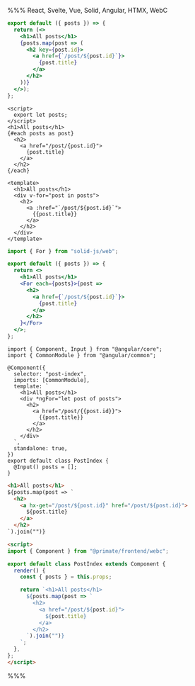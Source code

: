 %%% React, Svelte, Vue, Solid, Angular, HTMX, WebC

```jsx caption=components/PostIndex.jsx
export default ({ posts }) => {
  return (<>
    <h1>All posts</h1>
    {posts.map(post => (
      <h2 key={post.id}>
        <a href={`/post/${post.id}`}>
          {post.title}
        </a>
      </h2>
    ))}
  </>);
};
```

```svelte caption=components/PostIndex.svelte
<script>
  export let posts;
</script>
<h1>All posts</h1>
{#each posts as post}
  <h2>
    <a href="/post/{post.id}">
      {post.title}
    </a>
  </h2>
{/each}
```

```vue caption=components/PostIndex.vue
<template>
  <h1>All posts</h1>
  <div v-for="post in posts">
    <h2>
      <a :href="`/post/${post.id}`">
        {{post.title}}
      </a>
    </h2>
  </div>
</template>
```

```jsx caption=components/PostIndex.jsx
import { For } from "solid-js/web";

export default ({ posts }) => {
  return <>
    <h1>All posts</h1>
    <For each={posts}>{post =>
      <h2>
        <a href={`/post/${post.id}`}>
          {post.title}
        </a>
      </h2>
    }</For>
  </>;
};
```

```angular-ts caption=components/post-index.component.ts
import { Component, Input } from "@angular/core";
import { CommonModule } from "@angular/common";

@Component({
  selector: "post-index",
  imports: [CommonModule],
  template: `
    <h1>All posts</h1>
    <div *ngFor="let post of posts">
      <h2>
        <a href="/post/{{post.id}}">
          {{post.title}}
        </a>
      </h2>
    </div>
  `,
  standalone: true,
})
export default class PostIndex {
  @Input() posts = [];
}
```

```html caption=components/post-index.htmx
<h1>All posts</h1>
${posts.map(post => `
  <h2>
    <a hx-get="/post/${post.id}" href="/post/${post.id}">
      ${post.title}
    </a>
  </h2>
`).join("")}
```

```html caption=components/post-index.webc
<script>
import { Component } from "@primate/frontend/webc";

export default class PostIndex extends Component {
  render() {
    const { posts } = this.props;

    return `<h1>All posts</h1>
      ${posts.map(post => `
        <h2>
          <a href="/post/${post.id}">
            ${post.title}
          </a>
        </h2>
      `).join("")}
    `;
  },
};
</script>
```

%%%
